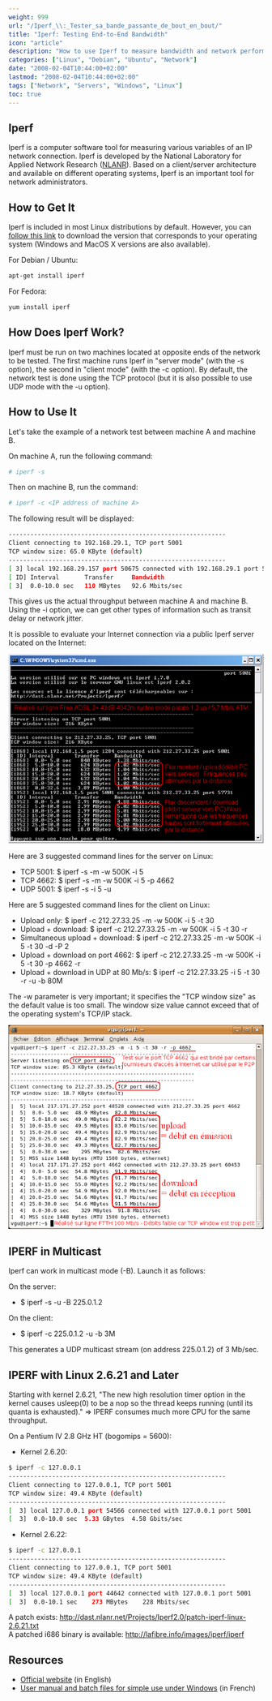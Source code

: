 ```yaml
---
weight: 999
url: "/Iperf_\\:_Tester_sa_bande_passante_de_bout_en_bout/"
title: "Iperf: Testing End-to-End Bandwidth"
icon: "article"
description: "How to use Iperf to measure bandwidth and network performance between endpoints"
categories: ["Linux", "Debian", "Ubuntu", "Network"]
date: "2008-02-04T10:44:00+02:00"
lastmod: "2008-02-04T10:44:00+02:00"
tags: ["Network", "Servers", "Windows", "Linux"]
toc: true
---
```


## Iperf

Iperf is a computer software tool for measuring various variables of an IP network connection. Iperf is developed by the National Laboratory for Applied Network Research ([NLANR](https://www.nlanr.net/)). Based on a client/server architecture and available on different operating systems, Iperf is an important tool for network administrators.

## How to Get It

Iperf is included in most Linux distributions by default. However, you can [follow this link](https://dast.nlanr.net/Projects/Iperf/#download) to download the version that corresponds to your operating system (Windows and MacOS X versions are also available).

For Debian / Ubuntu:

```bash
apt-get install iperf
```

For Fedora:

```bash
yum install iperf
```

## How Does Iperf Work?

Iperf must be run on two machines located at opposite ends of the network to be tested. The first machine runs Iperf in "server mode" (with the -s option), the second in "client mode" (with the -c option). By default, the network test is done using the TCP protocol (but it is also possible to use UDP mode with the -u option).

## How to Use It

Let's take the example of a network test between machine A and machine B.

On machine A, run the following command:

```bash
# iperf -s
```

Then on machine B, run the command:

```bash
# iperf -c <IP address of machine A>
```

The following result will be displayed:

```bash
------------------------------------------------------------
Client connecting to 192.168.29.1, TCP port 5001
TCP window size: 65.0 KByte (default)
------------------------------------------------------------
[ 3] local 192.168.29.157 port 50675 connected with 192.168.29.1 port 5001
[ ID] Interval       Transfer     Bandwidth
[ 3]  0.0-10.0 sec   110 MBytes   92.6 Mbits/sec
```

This gives us the actual throughput between machine A and machine B. Using the -i option, we can get other types of information such as transit delay or network jitter.

It is possible to evaluate your Internet connection via a public Iperf server located on the Internet:

![Iperf](/images/iperf.png)

Here are 3 suggested command lines for the server on Linux:

- TCP 5001: $ iperf -s -m -w 500K -i 5
- TCP 4662: $ iperf -s -m -w 500K -i 5 -p 4662
- UDP 5001: $ iperf -s -i 5 -u

Here are 5 suggested command lines for the client on Linux:

- Upload only: $ iperf -c 212.27.33.25 -m -w 500K -i 5 -t 30
- Upload + download: $ iperf -c 212.27.33.25 -m -w 500K -i 5 -t 30 -r
- Simultaneous upload + download: $ iperf -c 212.27.33.25 -m -w 500K -i 5 -t 30 -d -P 2
- Upload + download on port 4662: $ iperf -c 212.27.33.25 -m -w 500K -i 5 -t 30 -p 4662 -r
- Upload + download in UDP at 80 Mb/s: $ iperf -c 212.27.33.25 -i 5 -t 30 -r -u -b 80M

The -w parameter is very important; it specifies the "TCP window size" as the default value is too small.
The window size value cannot exceed that of the operating system's TCP/IP stack.

![Iperf4662](/images/iperf4662.png)

## IPERF in Multicast

Iperf can work in multicast mode (-B). Launch it as follows:

On the server:

- $ iperf -s -u -B 225.0.1.2

On the client:

- $ iperf -c 225.0.1.2 -u -b 3M

This generates a UDP multicast stream (on address 225.0.1.2) of 3 Mb/sec.

## IPERF with Linux 2.6.21 and Later

Starting with kernel 2.6.21, "The new high resolution timer option in the kernel causes usleep(0) to be a nop so the thread keeps running (until its quanta is exhausted)." => IPERF consumes much more CPU for the same throughput.

On a Pentium IV 2.8 GHz HT (bogomips = 5600):

- Kernel 2.6.20:

```bash
$ iperf -c 127.0.0.1
------------------------------------------------------------
Client connecting to 127.0.0.1, TCP port 5001
TCP window size: 49.4 KByte (default)
------------------------------------------------------------
[  3] local 127.0.0.1 port 54566 connected with 127.0.0.1 port 5001
[  3]  0.0-10.0 sec  5.33 GBytes  4.58 Gbits/sec
```

- Kernel 2.6.22:

```bash
$ iperf -c 127.0.0.1
------------------------------------------------------------
Client connecting to 127.0.0.1, TCP port 5001
TCP window size: 49.4 KByte (default)
------------------------------------------------------------
[  3] local 127.0.0.1 port 44642 connected with 127.0.0.1 port 5001
[  3]  0.0-10.1 sec    273 MBytes    228 Mbits/sec
```

A patch exists: http://dast.nlanr.net/Projects/Iperf2.0/patch-iperf-linux-2.6.21.txt  
A patched i686 binary is available: http://lafibre.info/images/iperf/iperf

## Resources

- [Official website](https://dast.nlanr.net/Projects/Iperf/) (in English)
- [User manual and batch files for simple use under Windows](https://lafibre.info/iperf) (in French)
